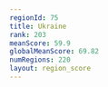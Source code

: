 ```yaml
---
regionId: 75
title: Ukraine
rank: 203
meanScore: 59.9
globalMeanScore: 69.82
numRegions: 220
layout: region_score
---
```


